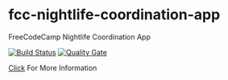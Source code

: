 # fcc-nightlife-coordination-app
FreeCodeCamp Nightlife Coordination App

[![Build Status](https://travis-ci.org/ferzerkerx/fcc-nightlife-coordination-app.svg?branch=master)](https://travis-ci.org/ferzerkerx/fcc-nightlife-coordination-app)
[![Quality Gate](https://sonarcloud.io/api/badges/gate?key=fcc-nightlife-coordination-app)](https://sonarcloud.io/dashboard/index/fcc-nightlife-coordination-app)


[Click](https://www.freecodecamp.com/challenges/fcc-nightlife-coordination-app) For More Information